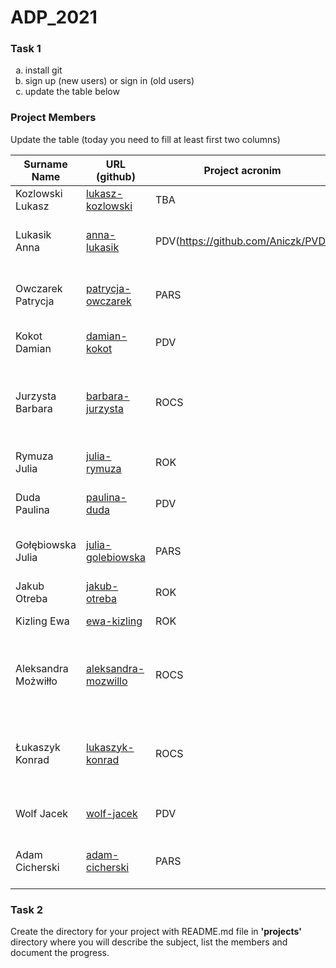 # ADP_2021
### Task 1
<ol type="a">
  <li>install git</li>
  <li>sign up (new users) or sign in (old users)</li>
  <li>update the table below</li>
</ol>

### Project Members
Update the table (today you need to fill at least first two columns)

| Surname Name | URL (github) | Project acronim | Other members |
| --- | --- | --- | --- |
| Kozlowski Lukasz | [lukasz-kozlowski](https://github.com/lukasz-kozlowski) | TBA | all students |
| Lukasik Anna | [anna-lukasik](https://github.com/Aniczk) | PDV(https://github.com/Aniczk/PVD) | Kokot Damian, Wolf Jacek, Duda Paulina|
| Owczarek Patrycja | [patrycja-owczarek](https://github.com/OwczarekP) | PARS | Julia Gołębiowska, Adam Cicherski |
| Kokot Damian | [damian-kokot](https://github.com/damkotdo) | PDV  | Lukasik Anna, Wolf Jacek, Duda Paulina |
| Jurzysta Barbara | [barbara-jurzysta](https://github.com/barbarajurzysta) | ROCS | Adriana Bukała, Konrad Łukaszyk, Aleksandra Możwiłło |
| Rymuza Julia | [julia-rymuza](https://github.com/Julia820) | ROK | Ewa Kizling,Otreba Jakub |
| Duda Paulina | [paulina-duda](https://github.com/pd410668) | PDV | Lukasik Anna, Wolf Jacek, Kokot Damian |
| Gołębiowska Julia | [julia-golebiowska](https://github.com/JuliaGol) | PARS | Owczarek Patrycja, Adam Cicherski |
| Jakub Otreba | [jakub-otreba](https://github.com/jakubotreba) | ROK | Ewa Kizling, Julia Rymuza |
| Kizling Ewa | [ewa-kizling](https://github.com/EwaKiz) | ROK | Otreba Jakub Rymuza Julia |
| Aleksandra Możwiłło | [aleksandra-mozwillo](https://github.com/mozewillo) | ROCS | Barbara Jurzysta, Adriana Bukała, Konrad Łukaszyk |
| Łukaszyk Konrad | [lukaszyk-konrad](https://github.com/kjlukaszyk) | ROCS | Barbara Jurzysta, Adriana Bukała, Aleksandra Możwiłło |
| Wolf Jacek | [wolf-jacek](https://github.com/jack-w2) | PDV | Lukasik Anna, Duda Paulina, Kokot Damian |
| Adam Cicherski | [adam-cicherski](https://github.com/xadam97x) | PARS | Julia Gołębiowska, Owczarek Patrycja |


### Task 2
Create the directory for your project with README.md file in <b>'projects'</b> directory where you will describe the subject, 
list the members and document the progress.
